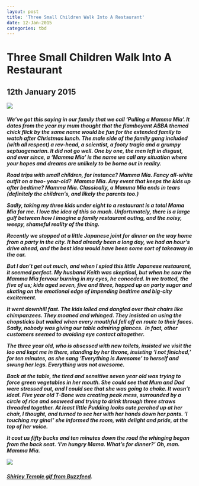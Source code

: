 ```yaml
---
layout: post
title: 'Three Small Children Walk Into A Restaurant'
date: 12-Jan-2015
categories: tbd
---
```


# Three Small Children Walk Into A Restaurant

## 12th January 2015

<p This post was originally published in Practical Parenting Magazine,   December 2014</p>

<img class="photo-horiz" src="https://s-media-cache-ak0.pinimg.com/736x/5c/a0/9f/5ca09f475a7334a4c9c9aa0f82a9fa63.jpg" />

<h5 Teenage delinquents,   1930</h5>

We’ve got this saying in our family that we call ‘Pulling a Mamma Mia’. It dates from the year my mum thought that the flamboyant ABBA themed chick flick by the same name would be fun for the extended family to watch after Christmas lunch. The male side of the family gang included (with all respect) a rev-head, a scientist, a footy tragic and a grumpy septuagenarian. It did not go well. One by one, the men left in disgust, and ever since, a ‘Mamma Mia’ is the name we call any situation where your hopes and dreams are unlikely to be borne out in reality.

Road trips with small children, for instance? Mamma Mia. Fancy all-white outfit on a two- year-old?  Mamma Mia. Any event that keeps the kids up after bedtime? Mamma Mia. Classically, a Mamma Mia ends in tears (definitely the children’s, and likely the parents too.)

Sadly, taking my three kids under eight to a restaurant is a total Mama Mia for me. I love the idea of this so much. Unfortunately, there is a large gulf between how I imagine a family restaurant outing, and the noisy, weepy, shameful reality of the thing.

Recently we stopped at a little Japanese joint for dinner on the way home from a party in the city. It had already been a long day, we had an hour’s drive ahead, and the best idea would have been some sort of takeaway in the car.

But I don’t get out much, and when I spied this little Japanese restaurant, it seemed perfect. My husband Keith was skeptical, but when he saw the Mamma Mia fervour burning in my eyes, he conceded. In we trotted, the five of us; kids aged seven, five and three, hopped up on party sugar and skating on the emotional edge of impending bedtime and big-city excitement.

It went downhill fast. The kids lolled and dangled over their chairs like chimpanzees. They moaned and whinged. They insisted on using the chopsticks but wailed when every mouthful fell off en route to their faces. Sadly, nobody was giving our table admiring glances.  In fact, other customers seemed to avoiding eye contact altogether.

The three year old, who is obsessed with new toilets, insisted we visit the loo and kept me in there, standing by her throne, insisting ‘I not finiched,’ for ten minutes, as she sang ‘Everything is Awesome’ to herself and swung her legs. Everything was not awesome.

Back at the table, the tired and sensitive seven year old was trying to force green vegetables in her mouth. She could see that Mum and Dad were stressed out, and I could see that she was going to choke. It wasn’t ideal. Five year old T-Bone was creating peak mess, surrounded by a circle of rice and seaweed and trying to drink through three straws threaded together. At least little Pudding looks cute perched up at her chair, I thought, and turned to see her with her hands down her pants. ‘I touching my gina!’ she informed the room, with delight and pride, at the top of her voice.

It cost us fifty bucks and ten minutes down the road the whinging began from the back seat. ‘I’m hungry Mama. What’s for dinner?’ Oh, man. Mamma Mia.

<img class="photo-horiz" src="http://s3-ec.buzzfed.com/static/2014-02/enhanced/webdr05/11/6/anigif_enhanced-4576-1392116711-5.gif" />

<h5><a href="http://www.buzzfeed.com/kimberleydadds/amazingly-cute-gifs-of-shirley-temple-as-a-child?sub=2995553_2427381#.kflLbMrzl">Shirley Temple gif from Buzzfeed</a>.</h5>
